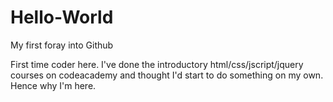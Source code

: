 # Hello-World
My first foray into Github

First time coder here. I've done the introductory html/css/jscript/jquery courses on codeacademy and thought I'd start to do something on my own. Hence why I'm here.
